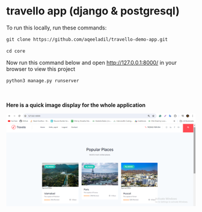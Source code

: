 # travello app (django & postgresql)


To run this locally, run these commands:
```html
git clone https://github.com/aqeeladil/travello-demo-app.git
```

```html
cd core
```
<be>

Now run this command below and open http://127.0.0.1:8000/ in your browser to view this project

```html
python3 manage.py runserver
```
<br><br>
**Here is a quick image display for the whole application**

![screen](screen.png)







